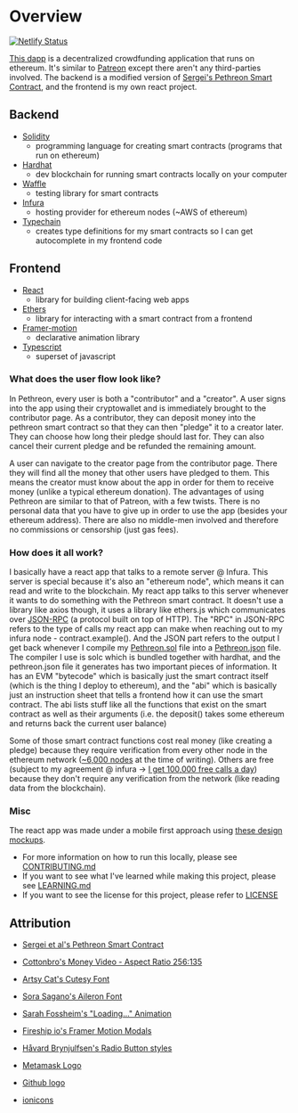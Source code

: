 # Overview

[![Netlify Status](https://api.netlify.com/api/v1/badges/aad6e818-4a8d-4149-bd89-20bb062c3e2c/deploy-status)](https://app.netlify.com/sites/lucid-roentgen-95db25/deploys)

[This dapp](https://github.com/Chris56974/Pethreon) is a decentralized crowdfunding application that runs on ethereum. It's similar to [Patreon](https://www.patreon.com/) except there aren't any third-parties involved. The backend is a modified version of [Sergei's Pethreon Smart Contract](https://github.com/s-tikhomirov/pethreon), and the frontend is my own react project.

## Backend

- [Solidity](https://docs.soliditylang.org/)
  - programming language for creating smart contracts (programs that run on ethereum)
- [Hardhat](https://hardhat.org/)
  - dev blockchain for running smart contracts locally on your computer
- [Waffle](https://getwaffle.io/)
  - testing library for smart contracts
- [Infura](https://infura.io/)
  - hosting provider for ethereum nodes (~AWS of ethereum)
- [Typechain](https://github.com/dethcrypto/TypeChain)
  - creates type definitions for my smart contracts so I can get autocomplete in my frontend code

## Frontend

- [React](https://reactjs.org/)
  - library for building client-facing web apps
- [Ethers](https://docs.ethers.io/v5/)
  - library for interacting with a smart contract from a frontend
- [Framer-motion](https://www.framer.com/motion/)
  - declarative animation library
- [Typescript](https://www.typescriptlang.org/)
  - superset of javascript

### What does the user flow look like?

In Pethreon, every user is both a "contributor" and a "creator". A user signs into the app using their cryptowallet and is immediately brought to the contributor page. As a contributor, they can deposit money into the pethreon smart contract so that they can then "pledge" it to a creator later. They can choose how long their pledge should last for. They can also cancel their current pledge and be refunded the remaining amount.

A user can navigate to the creator page from the contributor page. There they will find all the money that other users have pledged to them. This means the creator must know about the app in order for them to receive money (unlike a typical ethereum donation). The advantages of using Pethreon are similar to that of Patreon, with a few twists. There is no personal data that you have to give up in order to use the app (besides your ethereum address). There are also no middle-men involved and therefore no commissions or censorship (just gas fees). 

### How does it all work?

I basically have a react app that talks to a remote server @ Infura. This server is special because it's also an "ethereum node", which means it can read and write to the blockchain. My react app talks to this server whenever it wants to do something with the Pethreon smart contract. It doesn't use a library like axios though, it uses a library like ethers.js which communicates over [JSON-RPC](https://en.wikipedia.org/wiki/JSON-RPC) (a protocol built on top of HTTP). The "RPC" in JSON-RPC refers to the type of calls my react app can make when reaching out to my infura node - contract.example(). And the JSON part refers to the output I get back whenever I compile my [Pethreon.sol](https://github.com/Chris56974/Pethreon/blob/main/packages/backend/contracts/Pethreon.sol) file into a [Pethreon.json](https://github.com/Chris56974/Pethreon/blob/main/packages/backend/deployments/localhost/Pethreon.json) file. The compiler I use is solc which is bundled together with hardhat, and the pethreon.json file it generates has two important pieces of information. It has an EVM "bytecode" which is basically just the smart contract itself (which is the thing I deploy to ethereum), and the "abi" which is basically just an instruction sheet that tells a frontend how it can use the smart contract. The abi lists stuff like all the functions that exist on the smart contract as well as their arguments (i.e. the deposit() takes some ethereum and returns back the current user balance)

Some of those smart contract functions cost real money (like creating a pledge) because they require verification from every other node in the ethereum network ([~6,000 nodes](https://www.ethernodes.org/history) at the time of writing). Others are free (subject to my agreement @ infura -> [I get 100,000 free calls a day](https://infura.io/pricing)) because they don't require any verification from the network (like reading data from the blockchain).

### Misc 

The react app was made under a mobile first approach using [these design mockups](https://www.figma.com/file/dwPfF2lhw84J4PZdZTIQvL/Pethreon?node-id=0%3A1).

- For more information on how to run this locally, please see [CONTRIBUTING.md](https://github.com/Chris56974/Pethreon/blob/main/CONTRIBUTING.md)
- If you want to see what I've learned while making this project, please see [LEARNING.md](https://github.com/Chris56974/Pethreon/blob/main/LEARNING.md) 
- If you want to see the license for this project, please refer to [LICENSE](https://github.com/Chris56974/Pethreon/blob/main/LICENSE)

## Attribution

- [Sergei et al's Pethreon Smart Contract](https://github.com/s-tikhomirov/pethreon)

- [Cottonbro's Money Video - Aspect Ratio 256:135](https://www.pexels.com/video/hands-hand-rich-green-3943965/)

- [Artsy Cat's Cutesy Font](https://www.dafont.com/cutesy.font)

- [Sora Sagano's Aileron Font](https://fontsarena.com/aileron-by-sora-sagano/)

- [Sarah Fossheim's "Loading..." Animation](https://fossheim.io/writing/posts/react-text-splitting-animations/)

- [Fireship io's Framer Motion Modals](https://www.youtube.com/watch?v=SuqU904ZHA4&t=576s)

- [Håvard Brynjulfsen's Radio Button styles](https://codepen.io/havardob/pen/dyYXBBr)

- [Metamask Logo](https://github.com/MetaMask/brand-resources)

- [Github logo](https://github.com/logos)

- [ionicons](https://ionic.io/ionicons)